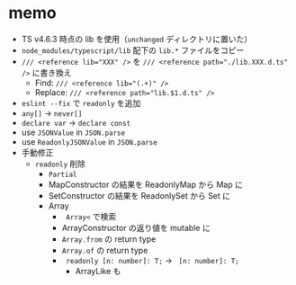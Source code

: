 # memo

-   TS v4.6.3 時点の lib を使用（`unchanged` ディレクトリに置いた）
-   `node_modules/typescript/lib` 配下の `lib.*` ファイルをコピー
-   `/// <reference lib="XXX" />` を `/// <reference path="./lib.XXX.d.ts" />` に書き換え
    -   Find: `/// <reference lib="(.+)" />`
    -   Replace: `/// <reference path="lib.$1.d.ts" />`
-   `eslint --fix` で `readonly` を追加
-   `any[]` -> `never[]`
-   `declare var` -> `declare const`
-   use `JSONValue` in `JSON.parse`
-   use `ReadonlyJSONValue` in `JSON.parse`
-   手動修正
    -   `readonly` 削除
        -   `Partial`
        -   MapConstructor の結果を ReadonlyMap から Map に
        -   SetConstructor の結果を ReadonlySet から Set に
        -   Array
            -   ` Array<` で検索
            -   ArrayConstructor の返り値を mutable に
            -   `Array.from` の return type
            -   `Array.of` の return type
            -   ` readonly [n: number]: T;` -> ` [n: number]: T;`
                -   ArrayLike も
